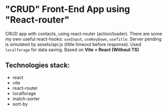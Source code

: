 # "CRUD" Front-End App using "React-router"
CRUD app with contacts, using react-router (action/loader).
There are some my own useful react-hooks: `useInput`, `useKeyDown`, `useTitle`.
Server pending is simulated by assets/api.js (little timeout before response).
Used `localforage` for data saving.
Based on **Vite + React (Without TS)**
## Technologies stack:
* react
* vite
* react-router
* localforage
* match-sorter
* sort-by